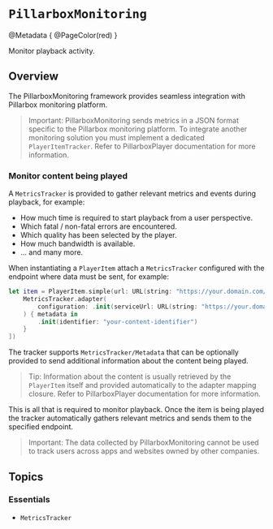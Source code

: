 # ``PillarboxMonitoring``

@Metadata {
    @PageColor(red)
}

Monitor playback activity.

## Overview

The PillarboxMonitoring framework provides seamless integration with Pillarbox monitoring platform.

> Important: PillarboxMonitoring sends metrics in a JSON format specific to the Pillarbox monitoring platform. To integrate another monitoring solution you must implement a dedicated `PlayerItemTracker`. Refer to PillarboxPlayer documentation for more information.

### Monitor content being played

A ``MetricsTracker`` is provided to gather relevant metrics and events during playback, for example:

- How much time is required to start playback from a user perspective.
- Which fatal / non-fatal errors are encountered.
- Which quality has been selected by the player.
- How much bandwidth is available.
- ... and many more.

When instantiating a `PlayerItem` attach a ``MetricsTracker`` configured with the endpoint where data must be sent, for example:

```swift
let item = PlayerItem.simple(url: URL(string: "https://your.domain.com/content.m3u8", trackerAdapters: [
    MetricsTracker.adapter(
        configuration: .init(serviceUrl: URL(string: "https://your.domain.com/monitoring")!)
    ) { metadata in
        .init(identifier: "your-content-identifier")
    }
])
```

The tracker supports ``MetricsTracker/Metadata`` that can be optionally provided to send additional information about the content being played.

> Tip: Information about the content is usually retrieved by the `PlayerItem` itself and provided automatically to the adapter mapping closure. Refer to PillarboxPlayer documentation for more information.

This is all that is required to monitor playback. Once the item is being played the tracker automatically gathers relevant metrics and sends them to the specified endpoint.

> Important: The data collected by PillarboxMonitoring cannot be used to track users across apps and websites owned by other companies.

## Topics

### Essentials

- ``MetricsTracker``
